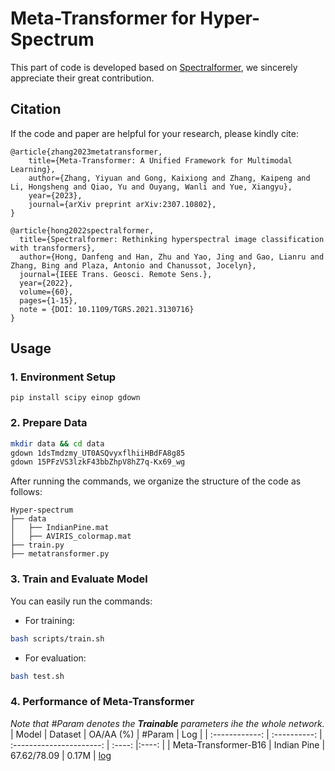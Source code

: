 # Meta-Transformer for Hyper-Spectrum

This part of code is developed based on [Spectralformer](https://github.com/danfenghong/IEEE_TGRS_SpectralFormer), we sincerely appreciate their great contribution.

## Citation

If the code and paper are helpful for your research, please kindly cite:

```
@article{zhang2023metatransformer,
    title={Meta-Transformer: A Unified Framework for Multimodal Learning}, 
    author={Zhang, Yiyuan and Gong, Kaixiong and Zhang, Kaipeng and Li, Hongsheng and Qiao, Yu and Ouyang, Wanli and Yue, Xiangyu},
    year={2023},
    journal={arXiv preprint arXiv:2307.10802},
}

@article{hong2022spectralformer,
  title={Spectralformer: Rethinking hyperspectral image classification with transformers},
  author={Hong, Danfeng and Han, Zhu and Yao, Jing and Gao, Lianru and Zhang, Bing and Plaza, Antonio and Chanussot, Jocelyn},
  journal={IEEE Trans. Geosci. Remote Sens.},
  year={2022},
  volume={60},
  pages={1-15},
  note = {DOI: 10.1109/TGRS.2021.3130716}
}
```

## Usage

### 1. Environment Setup

```
pip install scipy einop gdown
```

### 2. Prepare Data

```bash
mkdir data && cd data
gdown 1dsTmdzmy_UT0ASQvyxflhiiHBdFA8g85
gdown 15PFzVS3lzkF43bbZhpV8hZ7q-Kx69_wg
```
After running the commands, we organize the structure of the code as follows:

```none
Hyper-spectrum
├── data
│   ├── IndianPine.mat
│   ├── AVIRIS_colormap.mat
├── train.py
├── metatransformer.py

```
### 3. Train and Evaluate Model

You can easily run the commands:

- For training:

```bash
bash scripts/train.sh
```

- For evaluation:

```bash
bash test.sh
```

### 4. Performance of Meta-Transformer

*Note that #Param denotes the **Trainable** parameters ihe the whole network.*
|      Model      |   Dataset   | OA/AA (%) | #Param |  Log |
| :------------: | :----------: | :----------------------: | :----: |:----: |
| Meta-Transformer-B16  | Indian Pine  |         67.62/78.09          |  0.17M  |  [log](https://drive.google.com/file/d/15uEXqYQNSaMkydD0JHyhzFIEtep6VF3P/view?usp=sharing)




